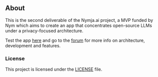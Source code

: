 ## About

This is the second deliverable of the Nymja.ai project, a MVP funded by Nym which aims to create an app that concentrates open-source LLMs under a privacy-focused architecture.

Test the app [here](https://ai.tupinymquim.com) and go to the [forum](https://forum.nym.com/t/report-on-nymja-ai-2-trimester-2025/1419/1) for more info on architecture, development and features.


### License

This project is licensed under the [LICENSE](LICENSE) file.
